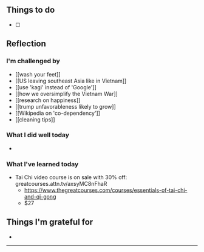 ## Things to do

- [ ] 

## Reflection


### I'm challenged by

- [[wash your feet]]
- [[US leaving southeast Asia like in Vietnam]]
- [[use 'kagi' instead of 'Google']]
- [[how we oversimplify the Vietnam War]]
- [[research on happiness]]
- [[trump unfavorableness likely to grow]]
- [[Wikipedia on 'co-dependency']]
- [[cleaning tips]]
### What I did well today

- 

### What I've learned today

- Tai Chi video course is on sale with 30% off: greatcourses.attn.tv/axsyMC8nFhaR
	- https://www.thegreatcourses.com/courses/essentials-of-tai-chi-and-qi-gong
	- $27

## Things I'm grateful for

-

---
